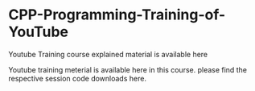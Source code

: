 # CPP-Programming-Training-of-YouTube
Youtube Training course explained material is available here 


Youtube training meterial is available here in this course. please find the respective session code downloads here.
